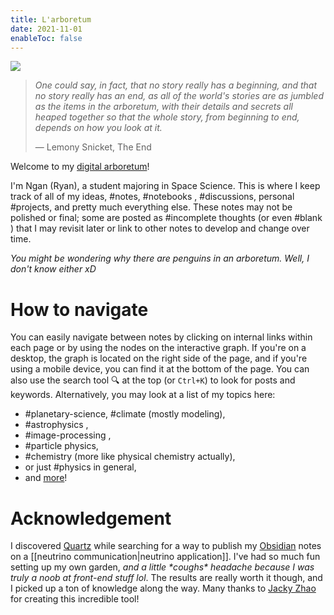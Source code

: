 ```yaml
---
title: L'arboretum
date: 2021-11-01
enableToc: false
---
```


<img id="banner" src="/images/banner.svg">

>*One could say, in fact, that no story really has a beginning, and that no story really has an end, as all of the world's stories are as jumbled as the items in the arboretum, with their details and secrets all heaped together so that the whole story, from beginning to end, depends on how you look at it.*
>
>&mdash; Lemony Snicket, The End

Welcome to my [digital arboretum](https://nesslabs.com/digital-garden-set-up#:~:text=A%20digital%20garden%20is%20an,to%20be%20cultivated%20in%20public.)!

I'm Ngan (Ryan), a student majoring in Space Science.  This is where I keep track of all of my ideas, #notes, #notebooks , #discussions, personal #projects, and pretty much everything else. These notes may not be polished or final; some are posted as #incomplete thoughts (or even #blank ) that I may revisit later or link to other notes to develop and change over time.

*You might be wondering why there are penguins in an arboretum. Well, I don't know either xD*



# How to navigate

  
You can easily navigate between notes by clicking on internal links within each page or by using the nodes on the interactive graph. If you're on a desktop, the graph is located on the right side of the page, and if you're using a mobile device, you can find it at the bottom of the page. You can also use the search tool 🔍 at the top (or ```Ctrl+K```) to look for posts and keywords. Alternatively, you may look at a list of my topics here:

- #planetary-science, #climate (mostly modeling),
- #astrophysics ,
- #image-processing ,
- #particle physics,
- #chemistry (more like physical chemistry actually),
- or just #physics in general,
- and [more](https://thdngan.github.io/arboretum/tags/)!


# Acknowledgement


I discovered [Quartz](https://quartz.jzhao.xyz/) while searching for a way to publish my [Obsidian](https://obsidian.md/) notes on a [[neutrino communication|neutrino application]]. I've had so much fun setting up my own garden, *and a little \*coughs\* headache because I was truly a noob at front-end stuff lol*. The results are really worth it though, and I picked up a ton of knowledge along the way. Many thanks to [Jacky Zhao](https://github.com/jackyzha0) for creating this incredible tool!



<!---
https://thdngan.github.io/quartz/subjects

I wrote blogs across a variety of platforms for a while, but I couldn't settle on one to use consistently. I once decided to write about a [[posts/neutrino communication|neutrino application]] and soon realized that it would be way more effective and intriguing to explain the intricate world of Particle Physics by linking bi-directionally to all the other concepts it's tangled up with. This led me to the idea of publishing my notes using [Obsidian](https://obsidian.md/), and during my search, I discovered [Quartz](https://quartz.jzhao.xyz/).
-->


